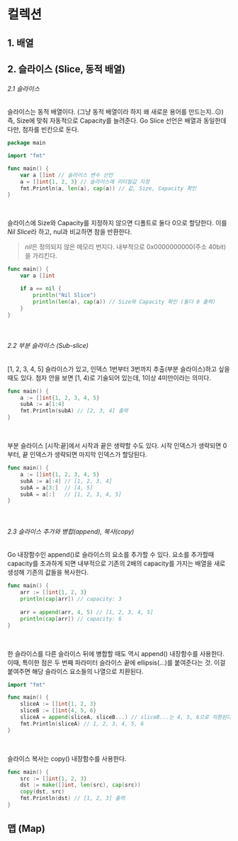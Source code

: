 # 컬렉션
## 1. 배열

## 2. 슬라이스 (Slice, 동적 배열)
###### 2.1 슬라이스
슬라이스는 동적 배열이다. (그냥 동적 배열이라 하지 왜 새로운 용어를 만드는지..😑)
즉, Size에 맞춰 자동적으로 Capacity를 늘려준다.
Go Slice 선언은 배열과 동일한데 다만, 첨자를 빈칸으로 둔다.
```go
package main

import "fmt"

func main() {
    var a []int // 슬라이스 변수 선언
    a = []int{1, 2, 3} // 슬라이스에 리터럴값 지정
    fmt.Println(a, len(a), cap(a)) // 값, Size, Capacity 확인
}
```

<br/>

슬라이스에 Size와 Capacity를 지정하지 않으면 디폴트로 둘다 0으로 할당한다.
이를 *Nil Slice*라 하고, nul과 비교하면 참을 반환한다.
> *nil*은 정의되지 않은 메모리 번지다. 
>내부적으로 0x0000000000(주소 40bit)을 가리킨다.
```go
func main() {
    var a []int

    if a == nil {
        println("Nil Slice")
        println(len(a), cap(a)) // Size와 Capacity 확인 (둘다 0 출력)
    }
}
```

<br />

###### 2.2 부분 슬라이스 (Sub-slice)
[1, 2, 3, 4, 5] 슬라이스가 있고, 인덱스 1번부터 3번까지 추출(부분 슬라이스)하고 싶을 때도 있다.
첨자 안을 보면 [1, 4)로 기술되어 있는데, 1이상 4미만이라는 의미다.
```go
func main() {
    a := []int{1, 2, 3, 4, 5}
    subA := a[1:4]
    fmt.Println(subA) // [2, 3, 4] 출력
}
```

<br />

부분 슬라이스 [시작:끝]에서 시작과 끝은 생략할 수도 있다.
시작 인덱스가 생략되면 0부터, 끝 인덱스가 생략되면 마지막 인덱스가 할당된다.
```go
func main() {
    a := []int{1, 2, 3, 4, 5}
    subA := a[:4] // [1, 2, 3, 4]
    subA = a[3:]  // [4, 5]
    subA = a[:]   // [1, 2, 3, 4, 5]
}
```

<br />

###### 2.3 슬라이스 추가와 병합(append), 복사(copy)
Go 내장함수인 append()로 슬라이스의 요소를 추가할 수 있다. 요소를 추가할때 capacity를 초과하게 되면 내부적으로 기존의 2배의 capacity를 가지는 배열을 새로 생성해 기존의 값들을 복사한다.
```go
func main() {
    arr := []int{1, 2, 3}
    println(cap[arr]) // capacity: 3
    
    arr = append(arr, 4, 5) // [1, 2, 3, 4, 5]
    println(cap[arr]) // capacity: 6
}
```

<br />

한 슬라이스를 다른 슬라이스 뒤에 병합할 때도 역시 append() 내장함수를 사용한다. 이때, 특이한 점은 두 번째 파라미터 슬라이스 끝에 ellipsis(...)를 붙여준다는 것. 이걸 붙여주면 해당 슬라이스 요소들의 나열으로 치환된다.
```go
import "fmt"

func main() {
    sliceA := []int{1, 2, 3}
    sliceB := []int{4, 5, 6}
    sliceA = append(sliceA, sliceB...) // sliceB...는 4, 5, 6으로 치환된다.
    fmt.Println(sliceA) // 1, 2, 3, 4, 5, 6
}
```

<br />

슬라이스 복사는 copy() 내장함수를 사용한다.
```go
func main() {
    src := []int{1, 2, 3}
    dst := make([]int, len(src), cap(src))
    copy(dst, src)
    fmt.Println(dst) // [1, 2, 3] 출력
}
```

## 맵 (Map)
